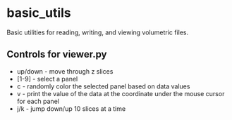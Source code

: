# basic_utils
Basic utilities for reading, writing, and viewing volumetric files.


## Controls for viewer.py

* up/down - move through z slices
* [1-9] - select a panel
* c - randomly color the selected panel based on data values
* v - print the value of the data at the coordinate under the mouse cursor for each panel
* j/k - jump down/up 10 slices at a time
